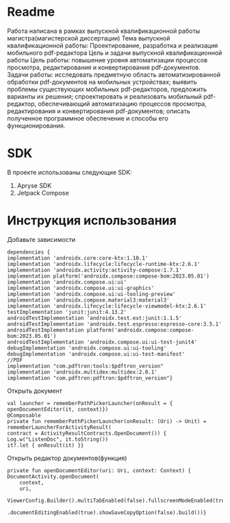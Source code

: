 # Readme

Работа написана в рамках выпускной квалификационной работы магистра(магистерской диссертации)
Тема выпускной квалификационной работы: Проектирование, разработка и реализация мобильного pdf-редактора
Цель и задачи выпускной квалификационной работы
Цель работы: повышение уровня автоматизации процессов просмотра, редактирования и конвертирования pdf-документов.
Задачи работы: исследовать предметную область автоматизированной обработки pdf-документов на мобильных устройствах; выявить проблемы существующих мобильных pdf-редакторов, предложить варианты их решения; спроектировать и реализовать мобильный pdf-редактор, обеспечивающий автоматизацию процессов просмотра, редактирования и конвертирования pdf-документов; описать полученное программное обеспечение и способы его функционирования.

#  SDK

В проекте использованы следующие SDK:
1. Apryse SDK
2. Jetpack Compose

# Инструкция использования 
 
Добавьте зависимости

    dependencies {
    implementation 'androidx.core:core-ktx:1.10.1'
    implementation 'androidx.lifecycle:lifecycle-runtime-ktx:2.6.1'
    implementation 'androidx.activity:activity-compose:1.7.1'
    implementation platform('androidx.compose:compose-bom:2023.05.01')
    implementation 'androidx.compose.ui:ui'
    implementation 'androidx.compose.ui:ui-graphics'
    implementation 'androidx.compose.ui:ui-tooling-preview'
    implementation 'androidx.compose.material3:material3'
    implementation 'androidx.lifecycle:lifecycle-viewmodel-ktx:2.6.1'
    testImplementation 'junit:junit:4.13.2'
    androidTestImplementation 'androidx.test.ext:junit:1.1.5'
    androidTestImplementation 'androidx.test.espresso:espresso-core:3.5.1'
    androidTestImplementation platform('androidx.compose:compose-bom:2023.05.01')
    androidTestImplementation 'androidx.compose.ui:ui-test-junit4'
    debugImplementation 'androidx.compose.ui:ui-tooling'
    debugImplementation 'androidx.compose.ui:ui-test-manifest'
    //PDF
    implementation "com.pdftron:tools:$pdftron_version"
    implementation 'androidx.multidex:multidex:2.0.1'
    implementation "com.pdftron:pdftron:$pdftron_version"}

Открыть документ 
        
    val launcher = rememberPathPickerLauncher(onResult = {
    openDocumentEditor(it, context)})
    @Composable
    private fun rememberPathPickerLauncher(onResult: (Uri) -> Unit) = rememberLauncherForActivityResult(
    contract = ActivityResultContracts.OpenDocument()) {
    Log.w("ListenDoc", it.toString())
    it?.let { onResult(it) }}

Открыть редактор документов(функция)

    private fun openDocumentEditor(uri: Uri, context: Context) {
    DocumentActivity.openDocument(
        context,
        uri,
        ViewerConfig.Builder().multiTabEnabled(false).fullscreenModeEnabled(true)
            .documentEditingEnabled(true).showSaveCopyOption(false).build())}